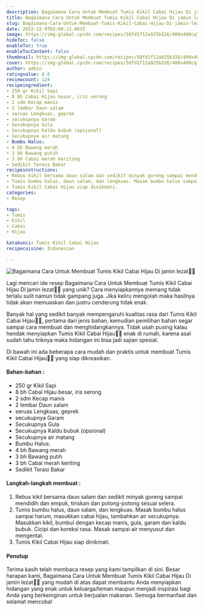 ```yaml
---
description: Bagaimana Cara Untuk Membuat Tumis Kikil Cabai Hijau Di jamin lezat"
title: Bagaimana Cara Untuk Membuat Tumis Kikil Cabai Hijau Di jamin lezat
slug: Bagaimana-Cara-Untuk-Membuat-Tumis-Kikil-Cabai-Hijau-Di-jamin-lezat
date: 2022-12-9T03:09:12.063Z
image: https://img-global.cpcdn.com/recipes/58fd1f12a925b326/400x400cq70/photo.jpg
hideToc: false
enableToc: true
enableTocContent: false
thumbnail: https://img-global.cpcdn.com/recipes/58fd1f12a925b326/400x400cq70/photo.jpg
cover: https://img-global.cpcdn.com/recipes/58fd1f12a925b326/400x400cq70/photo.jpg
author: admin
ratingvalue: 4.8
reviewcount: 124
recipeingredient:
- 250 gr Kikil Sapi
- 8 bh Cabai Hijau besar, iris serong
- 2 sdm Kecap manis
- 2 lembar Daun salam
- seruas Lengkuas, geprek
- secukupnya Garam
- Secukupnya Gula
- Secukupnya Kaldu bubuk (opsional)
- Secukupnya air matang
- Bumbu Halus:
- 4 bh Bawang merah
- 3 bh Bawang putih
- 3 bh Cabai merah keriting
- Sedikit Terasi Bakar
recipeinstructions:
- Rebus kikil bersama daun salam dan sedikit minyak goreng sampai mendidih dan empuk, tiriskan dan potong-potong sesuai selera.
- Tumis bumbu halus, daun salam, dan lengkuas. Masak bumbu halus sampai harum, masukkan cabai hijau, tambahkan air secukupnya. Masukkan kikil, bumbui dengan kecap manis, gula, garam dan kaldu bubuk. Cicipi dan koreksi rasa. Masak sampai air menyusut dan mengental.
- Tumis Kikil Cabai Hijau siap dinikmati.
categories:
- Resep

tags:
- Tumis
- Kikil
- Cabai
- Hijau

katakunci: Tumis Kikil Cabai Hijau
recipecuisine: Indonesian

---
```


![Bagaimana Cara Untuk Membuat Tumis Kikil Cabai Hijau Di jamin lezat👩‍🍳](https://img-global.cpcdn.com/recipes/58fd1f12a925b326/400x400cq70/photo.jpg)

Lagi mencari ide resep Bagaimana Cara Untuk Membuat Tumis Kikil Cabai Hijau Di jamin lezat👩‍🍳 yang unik? Cara menyiapkannya memang tidak terlalu sulit namun tidak gampang juga. Jika keliru mengolah maka hasilnya tidak akan memuaskan dan justru cenderung tidak enak.

Banyak hal yang sedikit banyak mempengaruhi kualitas rasa dari Tumis Kikil Cabai Hijau👩‍🍳, pertama dari jenis bahan, kemudian pemilihan bahan segar sampai cara membuat dan menghidangkannya. Tidak usah pusing kalau hendak menyiapkan Tumis Kikil Cabai Hijau👩‍🍳 enak di rumah, karena asal sudah tahu triknya maka hidangan ini bisa jadi sajian spesial.

Di bawah ini ada beberapa cara mudah dan praktis untuk membuat Tumis Kikil Cabai Hijau👩‍🍳 yang siap dikreasikan.

<!--inarticleads1-->

#### Bahan-bahan :

- 250 gr Kikil Sapi
- 8 bh Cabai Hijau besar, iris serong
- 2 sdm Kecap manis
- 2 lembar Daun salam
- seruas Lengkuas, geprek
- secukupnya Garam
- Secukupnya Gula
- Secukupnya Kaldu bubuk (opsional)
- Secukupnya air matang
- Bumbu Halus:
- 4 bh Bawang merah
- 3 bh Bawang putih
- 3 bh Cabai merah keriting
- Sedikit Terasi Bakar

<!--inarticleads2-->

#### Langkah-langkah membuat :

1. Rebus kikil bersama daun salam dan sedikit minyak goreng sampai mendidih dan empuk, tiriskan dan potong-potong sesuai selera.
1. Tumis bumbu halus, daun salam, dan lengkuas. Masak bumbu halus sampai harum, masukkan cabai hijau, tambahkan air secukupnya. Masukkan kikil, bumbui dengan kecap manis, gula, garam dan kaldu bubuk. Cicipi dan koreksi rasa. Masak sampai air menyusut dan mengental.
1. Tumis Kikil Cabai Hijau siap dinikmati.

#### Penutup

Terima kasih telah membaca resep yang kami tampilkan di sini. Besar harapan kami, Bagaimana Cara Untuk Membuat Tumis Kikil Cabai Hijau Di jamin lezat👩‍🍳 yang mudah di atas dapat membantu Anda menyiapkan hidangan yang enak untuk keluarga/teman maupun menjadi inspirasi bagi Anda yang berkeinginan untuk berjualan makanan. Semoga bermanfaat dan selamat mencoba!